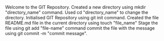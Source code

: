 Welcome to the GIT Repository.
Created a new directory using mkdir "directory_name" command.
Used cd "directory_name" to change the directory.
Initialised GIT Repository using git init command.
Created the file README.md file in the current directory using touch "file_name"
Stage the file using git add "file-name" command
commit the file with the message using git commit -m "commit message".